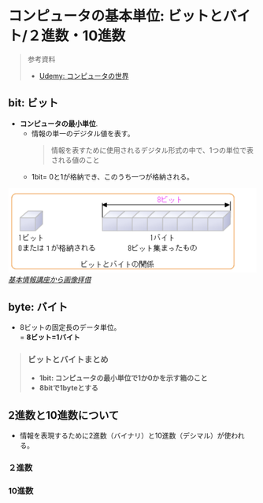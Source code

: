 # コンピュータの基本単位: ビットとバイト/２進数・10進数

> 参考資料
>
> - [Udemy: コンピュータの世界](https://www.udemy.com/course/lerning-fe/learn/lecture/22742299#overview)

## bit: ビット

- **コンピュータの最小単位**.
  - 情報の単一のデジタル値を表す。
    > 情報を表すために使用されるデジタル形式の中で、1つの単位で表される値のこと
  - 1bit= 0と1が格納でき、このうち一つが格納される。

![alt text](../../pic/bitbyte.png)
*[基本情報講座から画像拝借](http://www.it-license.com/bit_byte/)*

## byte: バイト

- 8ビットの固定長のデータ単位。<br/>
   = **8ビット=1バイト**

> ### ビットとバイトまとめ
>
> - **1bit: コンピュータの最小単位で1か0かを示す箱のこと**
> - **8bitで1byteとする**

## 2進数と10進数について

- 情報を表現するために2進数（バイナリ）と10進数（デシマル）が使われる。

### ２進数

### 10進数

